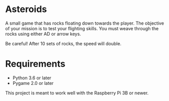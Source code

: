 # Asteroids

A small game that has rocks floating down towards the player. The objective of your mission is to test your flighting skills.
You must weave through the rocks  using either AD or arrow keys.

Be careful! After 10 sets of rocks, the speed will double.

# Requirements
- Python 3.6 or later
- Pygame 2.0 or later

This project is meant to work well with the Raspberry Pi 3B or newer.
